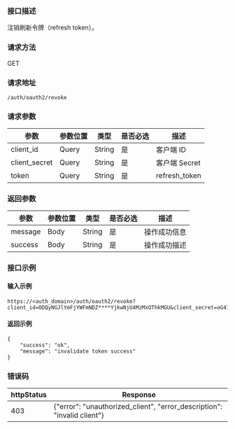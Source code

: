 ### 接口描述
注销刷新令牌（refresh token）。

### 请求方法
GET
### 请求地址
```
/auth/oauth2/revoke
```
### 请求参数
| 参数          | 参数位置 | 类型   | 是否必选 | 描述          |
| ------------- | -------- | ------ | -------- | ------------- |
| client_id     | Query    | String | 是       | 客户端 ID     |
| client_secret | Query    | String | 是       | 客户端 Secret |
| token         | Query    | String | 是       | refresh_token |

### 返回参数
| 参数    | 参数位置 | 类型   | 是否必选 | 描述         |
| ------- | -------- | ------ | -------- | ------------ |
| message | Body     | String | 是     | 操作成功信息 |
| success | Body     | String | 是     | 操作成功描述 |

### 接口示例
#### 输入示例
```
https://<auth_domain>/auth/oauth2/revoke?client_id=ODQyNGJlYmFjYWFmNDZ****YjkwNjU4MzMxOThkMGU&client_secret=oG412Uk6EdbfX****lwJfvWUdJht1j%2bq&token=c6a40b185****5058eaed0f59509b541
```
#### 返回示例
```
{
    "success": "ok",
    "message": "invalidate token success"
}
```

### 错误码
| httpStatus | Response                                                     |
| ---------- | ------------------------------------------------------------ |
| 403        | {"error":  "unauthorized_client", "error_description": "invalid  client"} |
